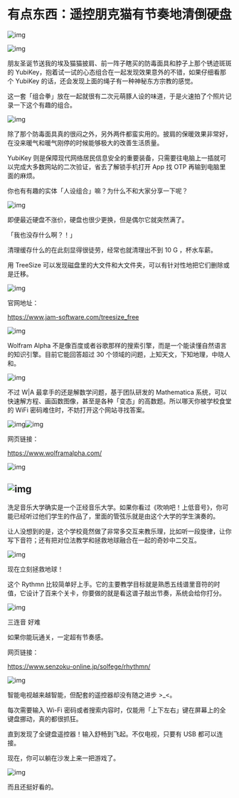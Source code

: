 # 有点东西：遥控朋克猫有节奏地清倒硬盘

![img](https://paper-clips.vercel.app/其他/有点东西.jpg)



![img](https://mmbiz.qpic.cn/mmbiz_png/SlOqFKqEO4ElcxrawO5j9iavL4BYdoB5BgIjfEXzYRDsbCbjgNGGRBVLIy97ljEJWGCB5W3T9AIo1GcyYvKphpA/640?wx_fmt=png)

朋友圣诞节送我的埃及猫猫披肩、前一阵子瞎买的防毒面具和脖子上那个锈迹斑斑的 YubiKey，抱着试一试的心态组合在一起发现效果意外的不错，如果仔细看那个 YubiKey 的话，还会发现上面的绳子有一种神秘东方宗教的感觉。



这一套「组合拳」放在一起就很有二次元萌豚人设的味道，于是火速拍了个照片记录一下这个有趣的组合。



![img](https://mmbiz.qpic.cn/mmbiz_jpg/SlOqFKqEO4ElcxrawO5j9iavL4BYdoB5BbdWUJVrkPeCS45LpKTzO3NdcE5SiaDlb4FA1vnG0f4FuibvI5dHYbb7g/640?wx_fmt=jpeg)



除了那个防毒面具真的很闷之外，另外两件都蛮实用的。披肩的保暖效果非常好，在没来暖气和暖气刚停的时候能够极大的改善生活质量。



YubiKey 则是保障现代网络居民信息安全的重要装备，只需要往电脑上一插就可以完成大多数网站的二次验证，省去了解锁手机打开 App 找 OTP 再输到电脑里面的麻烦。



你也有有趣的实体「人设组合」嘛？为什么不和大家分享一下呢？





![img](https://mmbiz.qpic.cn/mmbiz_png/SlOqFKqEO4ElcxrawO5j9iavL4BYdoB5B0QyVia9zo491mkYQP6FHnSIic2jnot6ysRwBNkvCfF91KmofVkvvS1qA/640?wx_fmt=png)

即便最近硬盘不涨价，硬盘也很少更换，但是偶尔它就突然满了。



「我也没存什么啊？！」



清理缓存什么的在此刻显得很徒劳，经常也就清理出不到 10 G ，杯水车薪。



用 TreeSize 可以发现磁盘里的大文件和大文件夹，可以有针对性地把它们删除或是迁移。



![img](https://mmbiz.qpic.cn/mmbiz_png/SlOqFKqEO4ElcxrawO5j9iavL4BYdoB5BOBhYVy2icq0R0ZkBKGGrXD8rN9qiciaBkX6MZia6QCt1RozN42D81FHwjw/640?wx_fmt=png)



官网地址：

https://www.jam-software.com/treesize_free





![img](https://mmbiz.qpic.cn/mmbiz_png/SlOqFKqEO4ElcxrawO5j9iavL4BYdoB5BSRlCgfoKHmlAoeyzvtUQbWdr5s2ZL7qzbeoJQ5o4x6MHA1j3Rkib2Gw/640?wx_fmt=png)

Wolfram Alpha 不是像百度或者谷歌那样的搜索引擎，而是一个能读懂自然语言的知识引擎。目前它能回答超过 30 个领域的问题，上知天文，下知地理，中晓人和。



![img](https://mmbiz.qpic.cn/mmbiz_jpg/SlOqFKqEO4ElcxrawO5j9iavL4BYdoB5BoCVz3WFKSatric8MKeA6t672f9ia8uGrzWXjaxgGeibGD2I6M3yVzdsWQ/640?wx_fmt=jpeg)



不过 W|A 最拿手的还是解数学问题，基于团队研发的 Mathematica 系统，可以快速解方程、画函数图像，甚至是各种「变态」的高数题。所以哪天你被学校食堂的 WiFi 密码难住时，不妨打开这个网站寻找答案。



![img](https://mmbiz.qpic.cn/mmbiz_png/SlOqFKqEO4ElcxrawO5j9iavL4BYdoB5BWHmVLQ4viaJp997OD06VGkQnBycqDDCdaGsouoQrToXChHibwYW4CiaPg/640?wx_fmt=png)![img](https://mmbiz.qpic.cn/mmbiz_png/SlOqFKqEO4ElcxrawO5j9iavL4BYdoB5BAVtP4Iib1CMXm2xXfwekn0a6zsF03KP4PhIcLzPwJIIVJ8TibJKR2yAw/640?wx_fmt=png)



网页链接：

https://www.wolframalpha.com/





![img](https://mmbiz.qpic.cn/mmbiz_png/SlOqFKqEO4ElcxrawO5j9iavL4BYdoB5BewIibJpiarvUIcyGdn7ZzawBpfg6ZBTNJrVfLkbrd1YNs1U1zSHKreXA/640?wx_fmt=png)

## ![img](https://mmbiz.qpic.cn/mmbiz_png/SlOqFKqEO4ElcxrawO5j9iavL4BYdoB5BhvhFEURjEjphlYFDicTTicWe56F8oJOcXMuD0t9hvrjB2g0U3agtDOibA/640?wx_fmt=png) 



洗足音乐大学确实是一个正经音乐大学。如果你看过《吹响吧！上低音号》，你可能已经听过他们学生的作品了，里面的管弦乐就是由这个大学的学生演奏的。



让人没想到的是，这个学校竟然做了非常多交互来教乐理，比如听一段旋律，让你写下音符；还有把对位法教学和拯救地球融合在一起的奇妙中二交互。



![img](https://mmbiz.qpic.cn/mmbiz_png/SlOqFKqEO4ElcxrawO5j9iavL4BYdoB5BOLI5hTY63ajq57iaxNtsAIV4T94ibCFu1YUCucMmAz8RkSFHNv5R8ia4w/640?wx_fmt=png)

现在立刻拯救地球！



这个 Rythmn 比较简单好上手。它的主要教学目标就是熟悉五线谱里音符的时值，它设计了百来个关卡，你要做的就是看这谱子敲出节奏，系统会给你打分。



![img](https://mmbiz.qpic.cn/mmbiz_png/SlOqFKqEO4ElcxrawO5j9iavL4BYdoB5BdRibBibaiardicsMvW6jmP9pygZ4ET63HNVnpe0aSOlo1caMN3iblJDto6Q/640?wx_fmt=png)

三连音 好难



如果你能玩通关，一定超有节奏感。



网页链接：

https://www.senzoku-online.jp/solfege/rhythmn/





![img](https://mmbiz.qpic.cn/mmbiz_png/SlOqFKqEO4ElcxrawO5j9iavL4BYdoB5BTALibLqJI0coFAxyMJCCLEpiauJ4ibse1QLJqQbJaa4xiaXI05T1AlQgxA/640?wx_fmt=png)

智能电视越来越智能，但配套的遥控器却没有随之进步 >_<。



每次需要输入 Wi-Fi 密码或者搜索内容时，仅能用「上下左右」键在屏幕上的全键盘挪动，真的都很抓狂。



直到发现了全键盘遥控器！输入舒畅到飞起。不仅电视，只要有 USB 都可以连接。



现在，你可以躺在沙发上来一把游戏了。



![img](https://mmbiz.qpic.cn/mmbiz_png/SlOqFKqEO4ElcxrawO5j9iavL4BYdoB5BWmKgP7uELx26ms6R2hKjsXAH2d9CUUDwoW9DaHjbIKzWTibugu7L1iaw/640?wx_fmt=png)



而且还挺好看的。